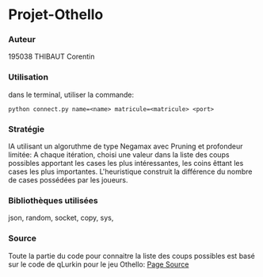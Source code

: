 # Projet-Othello
### Auteur
195038 THIBAUT Corentin

### Utilisation 
dans le terminal, utiliser la commande: 

`python connect.py name=<name> matricule=<matricule> <port>`

### Stratégie
IA utilisant un algoruthme de type Negamax avec Pruning et profondeur limitée:
A chaque itération, choisi une valeur dans la liste des coups possibles apportant les cases les plus intéressantes, les coins êttant les cases les plus importantes. L'heuristique construit la différence du nombre de cases possédées par les joueurs.

### Bibliothèques utilisées
json,
random,
socket,
copy,
sys,

### Source
Toute la partie du code pour connaitre la liste des coups possibles est basé sur le code de qLurkin pour le jeu Othello:
[Page Source](https://github.com/qlurkin/PI2CChampionshipRunner)

